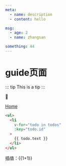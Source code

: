 ```yaml
---
meta:
  - name: description
  - content: hello

msg:
  - age: 2
  - name: zhangsan

something: 44
---
```


# guide页面
::: tip
This is a tip
:::

<!-- <h1>{{$page}}</h1> -->

:100:

[Home](/firstPage/)


``` html
<ul>
  <li
    v-for="todo in todos"
    :key="todo.id"
  >
    {{ todo.text }}
  </li>
</ul>
```
插值：{{1+1}}